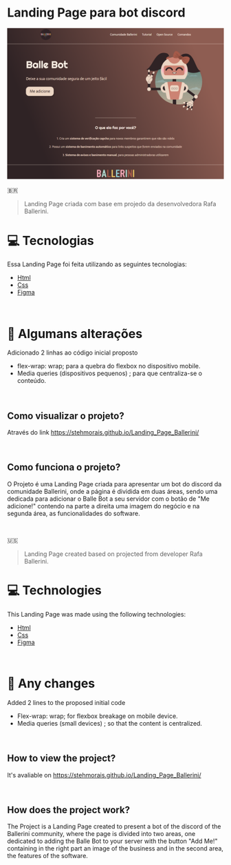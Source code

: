 # Landing Page para bot discord

<p align="center">
   <img src="./_img/foto.png" width="600"/>
</p>

🇧🇷
> Landing Page criada com base em projedo da desenvolvedora Rafa Ballerini.

# :computer: Tecnologias

Essa Landing Page foi feita utilizando as seguintes tecnologias:

- [Html](https://www.w3schools.com/html/default.asp)
- [Css](https://www.w3schools.com/css/default.asp)
- [Figma](https://www.w3schools.com/css/default.asp)

<br>

# :pushpin: Algumans alterações

  Adicionado 2 linhas ao código inicial proposto
- flex-wrap: wrap; para a quebra do flexbox no dispositivo mobile.
- Media queries (dispositivos pequenos) ; para que centraliza-se o conteúdo.

<br>

## Como visualizar o projeto?
Através do link https://stehmorais.github.io/Landing_Page_Ballerini/

<br>

## Como funciona o projeto?
O Projeto é uma Landing Page criada para apresentar um bot do discord da comunidade Ballerini, onde a página é dividida em duas áreas, sendo uma dedicada para adicionar o Balle Bot a seu servidor com o botão de "Me adicione!" contendo na parte a direita uma imagem do negócio e na segunda área, as funcionalidades do software.

<br>

🇺🇸
> Landing Page created based on projected from developer Rafa Ballerini.

# :computer: Technologies

This Landing Page was made using the following technologies:

- [Html](https://www.w3schools.com/html/default.asp)
- [Css](https://www.w3schools.com/css/default.asp)
- [Figma](https://www.w3schools.com/css/default.asp)

<br>

# :pushpin: Any changes

  Added 2 lines to the proposed initial code
- Flex-wrap: wrap; for flexbox breakage on mobile device.
- Media queries (small devices) ; so that the content is centralized.

<br>

## How to view the project?
It's avaliable on https://stehmorais.github.io/Landing_Page_Ballerini/

<br> 

## How does the project work?
The Project is a Landing Page created to present a bot of the discord of the Ballerini community, where the page is divided into two areas, one dedicated to adding the Balle Bot to your server with the button "Add Me!" containing in the right part an image of the business and in the second area, the features of the software.

